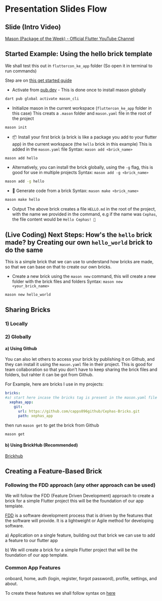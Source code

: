 # Presentation Slides Flow

## Slide (Intro Video)

[Mason (Package of the Week) - Official Flutter YouTube Channel](https://youtu.be/qjA0JFiPMnQ?si=eQe2MbtnRKWBdEyO)

## Started Example: Using the hello brick template

We shall test this out in `fluttercon_ke_app` folder (So open it in terminal to run commands)

Step are on [this get started guide](https://docs.brickhub.dev/#quick-start-)

- Activate from [pub.dev](https://pub.dev) - This is done once to install mason globally

```bash
dart pub global activate mason_cli
```

- Initialize mason in the current workspace (`fluttercon_ke_app` folder in this case)
This creats a `.mason` folder and `mason.yaml` file in the root of the project

```bash
mason init
```

- 📦 Install your first brick (a brick is like a package you add to your flutter app) in the current workspace (the `hello` brick in this example)
This is added in the `mason.yaml` file
Syntax: `mason add <brick_name>`

```bash
mason add hello
```

- Alternatively, you can install the brick globally, using the `-g` flag, this is good for use in multiple projects
Syntax: `mason add -g <brick_name>`

```bash
mason add -g hello
```

- 🚧 Generate code from a brick
Syntax: `mason make <brick_name>`

```bash
mason make hello
```

- Output
The above brick creates a file `HELLO.md` in the root of the project, with the name we provided in the command, e.g if the name was `Cephas`, the file content would be `Hello Cephas! 👋`

## (Live Coding) Next Steps: How's the `hello` brick made? by Creating our own `hello_world` brick to do the same

This is a simple brick that we can use to understand how bricks are made, so that we can base on that to create our own bricks.

- Create a new brick using the `mason new` command, this will create a new folder with the brick files and folders
Syntax: `mason new <your_brick_name>`

```bash
mason new hello_world
```

## Sharing Bricks

### 1) Locally

### 2) Globally

#### a) Using Github

You can also let others to access your brick by publishing it on Github, and they can install it using the `mason.yaml` file in their project. This is good for team collaboration so that you don't have to keep sharing the brick files and folders, but rahter it can be got from Github.

For Example, here are bricks I use in my projects:

```yaml
bricks:
#a) start here incase the bricks tag is present in the mason.yaml file to add the path to our brick on github
  xephas_app:
    git:
      url: https://github.com/capps096github/Cephas-Bricks.git
      path: xephas_app
```

then run `mason get` to get the brick from Github

```bash
mason get
```

#### b) Using BrickHub (Recommended)

[Brickhub](https://brickhub.dev/)

## Creating a Feature-Based Brick

### Following the FDD approach (any other approach can be used)

We will follow the FDD (Feature Driven Development) approach to create a brick for a simple Flutter project this will be the foundation of our app template.

[FDD](https://en.m.wikipedia.org/wiki/Feature-driven_development) is a software development process that is driven by the features that the software will provide. It is a lightweight or Agile method for developing software.

a) Application on a single feature, building out that brick we can use to add a feature to our flutter app

b) We will create a brick for a simple Flutter project that will be the foundation of our app template.

### Common App Features

onboard, home, auth (login, register, forgot password), profile, settings, and about.

To create these features we shall follow syntax on [here](https://mustache.github.io/mustache.5.html#:~:text=Non%2DEmpty%20Lists,Output%3A)
